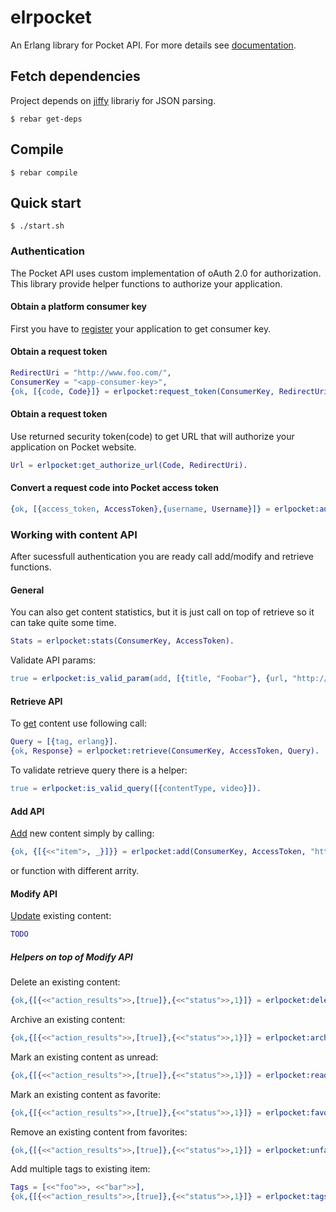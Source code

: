 elrpocket
=========

An Erlang library for Pocket API. For more details see [documentation][1].

## Fetch dependencies

Project depends on [jiffy][3] librariy for JSON parsing.
```
$ rebar get-deps
```

## Compile
```
$ rebar compile
```

## Quick start
```
$ ./start.sh
```

### Authentication
The Pocket API uses custom implementation of oAuth 2.0 for authorization.
This library provide helper functions to authorize your application.

#### Obtain a platform consumer key
First you have to [register][3] your application to get consumer key.

#### Obtain a request token
```erlang
RedirectUri = "http://www.foo.com/",
ConsumerKey = "<app-consumer-key>",
{ok, [{code, Code}]} = erlpocket:request_token(ConsumerKey, RedirectUri).
```
#### Obtain a request token
Use returned security token(code) to get URL that will authorize your
application on Pocket website.
```erlang
Url = erlpocket:get_authorize_url(Code, RedirectUri).
```

#### Convert a request code into Pocket access token
```erlang
{ok, [{access_token, AccessToken},{username, Username}]} = erlpocket:authorize(ConsumerKey, Code).
```

### Working with content API
After sucessfull authentication you are ready call add/modify and retrieve functions.

#### General

You can also get content statistics, but it is just call on top of retrieve so it can take quite some time.
```erlang
Stats = erlpocket:stats(ConsumerKey, AccessToken).
```

Validate API params:
```erlang
true = erlpocket:is_valid_param(add, [{title, "Foobar"}, {url, "http://foobar"}]).
```

#### Retrieve API
To [get][4] content use following call:
```erlang
Query = [{tag, erlang}].
{ok, Response} = erlpocket:retrieve(ConsumerKey, AccessToken, Query).
```
To validate retrieve query there is a helper:
```erlang
true = erlpocket:is_valid_query([{contentType, video}]).
```

#### Add API
[Add][5] new content simply by calling:
```erlang
{ok, {[{<<"item">, _}]}} = erlpocket:add(ConsumerKey, AccessToken, "http://foobar/").
```
or function with different arrity.

#### Modify API
[Update][6] existing content:
```erlang
TODO
```
##### Helpers on top of Modify API
Delete an existing content:
```erlang
{ok,{[{<<"action_results">>,[true]},{<<"status">>,1}]} = erlpocket:delete(ConsumerKey, AccessToken, "1234").
```

Archive an existing content:
```erlang
{ok,{[{<<"action_results">>,[true]},{<<"status">>,1}]} = erlpocket:archive(ConsumerKey, AccessToken, "1234").
```

Mark an existing content as unread:
```erlang
{ok,{[{<<"action_results">>,[true]},{<<"status">>,1}]} = erlpocket:readd(ConsumerKey, AccessToken, "1234").
```

Mark an existing content as favorite:
```erlang
{ok,{[{<<"action_results">>,[true]},{<<"status">>,1}]} = erlpocket:favorite(ConsumerKey, AccessToken, "1234").
```

Remove an existing content from favorites:
```erlang
{ok,{[{<<"action_results">>,[true]},{<<"status">>,1}]} = erlpocket:unfavorite(ConsumerKey, AccessToken, "1234").
```

Add multiple tags to existing item:
```erlang
Tags = [<<"foo">>, <<"bar">>],
{ok,{[{<<"action_results">>,[true]},{<<"status">>,1}]} = erlpocket:tags_add(ConsumerKey, AccessToken, ItemId, Tags).
````

[1]: http://getpocket.com/developer/docs/overview
[2]: http://getpocket.com/developer/apps/new
[3]: https://github.com/davisp/jiffy
[4]: http://getpocket.com/developer/docs/v3/retrieve
[5]: http://getpocket.com/developer/docs/v3/add
[6]: http://getpocket.com/developer/docs/v3/modify
